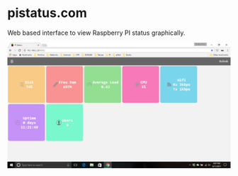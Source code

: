 # pistatus.com
Web based interface to view Raspberry PI status graphically.

![Alt text](/snapshot/home.png?raw=true "Home Page")
